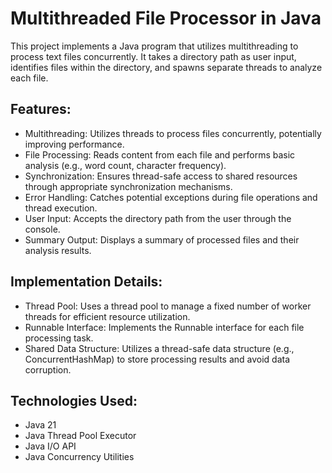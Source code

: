 # Multithreaded File Processor in Java

This project implements a Java program that utilizes multithreading to process text files concurrently. It takes a directory path as user input, identifies files within the directory, and spawns separate threads to analyze each file.

## Features:

* Multithreading: Utilizes threads to process files concurrently, potentially improving performance.
* File Processing: Reads content from each file and performs basic analysis (e.g., word count, character frequency).
* Synchronization: Ensures thread-safe access to shared resources through appropriate synchronization mechanisms.
* Error Handling: Catches potential exceptions during file operations and thread execution.
* User Input: Accepts the directory path from the user through the console.
* Summary Output: Displays a summary of processed files and their analysis results.


## Implementation Details:

* Thread Pool: Uses a thread pool to manage a fixed number of worker threads for efficient resource utilization.
* Runnable Interface: Implements the Runnable interface for each file processing task.
* Shared Data Structure: Utilizes a thread-safe data structure (e.g., ConcurrentHashMap) to store processing results and avoid data corruption.


## Technologies Used:

* Java 21
* Java Thread Pool Executor
* Java I/O API
* Java Concurrency Utilities